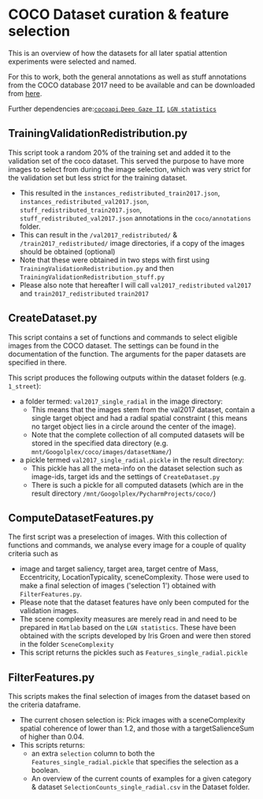 # COCO Dataset curation & feature selection

This is an overview of how the datasets for all later spatial attention experiments were selected and named.

For this to work, both the general annotations as well as stuff annotations from the COCO database 2017 need to be available and can be downloaded from [here](https://cocodataset.org/#download).

Further dependencies are:[`cocoapi`](https://github.com/cocodataset/cocoapi),[`Deep Gaze II`](https://deepgaze.bethgelab.org/), [`LGN statistics`](https://github.com/irisgroen/LGNstatistics/tree/master/CEandSCmatlab)


## TrainingValidationRedistribution.py  
This script took a random 20% of the training set and added it to the validation set of the coco dataset. This served the purpose to have more images to select from during the image selection, which was very strict for the validation set but less strict for the training dataset.

* This resulted in the `instances_redistributed_train2017.json`, `instances_redistributed_val2017.json`, `stuff_redistributed_train2017.json`, `stuff_redistributed_val2017.json` annotations in the `coco/annotations` folder.
* This can result in the `/val2017_redistributed/` & `/train2017_redistributed/` image directories, if a copy of the images should be obtained (optional)
* Note that these were obtained in two steps with first using `TrainingValidationRedistribution.py` and then `TrainingValidationRedistribution_stuff.py`
* Please also note that hereafter I will call `val2017_redistributed` `val2017` and `train2017_redistributed` `train2017` 

## CreateDataset.py
This script contains a set of functions and commands to select eligible images from the COCO dataset. The settings can be found in the documentation of the function.
The arguments for the paper datasets are specified in there.

This script produces the following outputs within the dataset folders (e.g. `1_street`):

* a folder termed: `val2017_single_radial` in the image directory: 
	* This means that the images stem from the val2017 dataset, contain a single target object and had a radial spatial constraint ( this means no target object lies in a circle around the center of the image).  
	* Note that the complete collection of all computed datasets will be stored in the specified data directory (e.g. `mnt/Googolplex/coco/images/datasetName/`)
* a pickle termed `val2017_single_radial.pickle` in the result directory:
	* This pickle has all the meta-info on the dataset selection such as image-ids, target ids and the settings of `CreateDataset.py`
	* There is such a pickle for all computed datasets (which are in the result directory `/mnt/Googolplex/PycharmProjects/coco/`)
	
	
## ComputeDatasetFeatures.py
The first script was a preselection of images. With this collection of functions and commands, we analyse every image for a couple of quality criteria such as 

* image and target saliency, target area, target centre of Mass, Eccentricity, LocationTypicality, sceneComplexity. Those were used to make a final selection of images ('selection 1') obtained with `FilterFeatures.py`. 
* Please note that the dataset features have only been computed for the validation images.
* The scene complexity measures are merely read in and need to be prepared in `Matlab` based on the `LGN statistics`. These have been obtained with the scripts developed by Iris Groen and were then stored in the folder `SceneComplexity`
* This script returns the pickles such as `Features_single_radial.pickle`


## FilterFeatures.py
This scripts makes the final selection of images from the dataset based on the criteria dataframe. 

* The current chosen selection is: Pick images with a sceneComplexity spatial coherence of lower than 1.2, and those with a targetSalienceSum of higher than 0.04. 
* This scripts returns:
	* an extra `selection` column to both the `Features_single_radial.pickle` that specifies the selection as a boolean.
	* An overview of the current counts of examples for a given category & dataset `SelectionCounts_single_radial.csv` in the Dataset folder.

